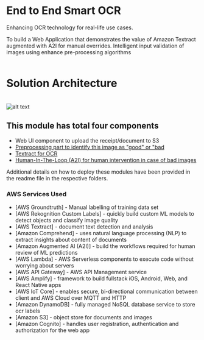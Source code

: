 # End to End Smart OCR 

Enhancing OCR technology for real-life use cases.

 To build a Web Application that demonstrates the value of Amazon Textract augmented with A2I for manual overrides. Intelligent input validation of images using enhance pre-processing algorithms  
 <br>


 
# Solution Architecture 

<br>![alt text ](https://github.com/apac-ml-tfc/textract-demo/blob/master/smartocr-solution-architecture.png "Smart OCR Demo Architecture")




## This module has total four components
  - Web UI component to upload the receipt/document to S3
  - [Preprocessing part to identify this image as "good" or "bad](https://github.com/apac-ml-tfc/textract-demo/blob/master/1.img-pre-processing/README.md)
  - [Textract for OCR](https://github.com/apac-ml-tfc/textract-demo/blob/master/2.ocr-post-processing/README.md)
  - [Human-In-The-Loop (A2I) for human intervention in case of bad images](https://github.com/apac-ml-tfc/textract-demo/blob/master/3.a2i-review/a2i_humanloop.ipynb)

  Additional details on how to deploy these modules have been provided in the readme file in the respective folders.

### AWS Services Used
* [AWS Groundtruth] - Manual labelling of training data set
* [AWS Rekognition Custom Labels] - quickly build custom ML models to detect objects and classify image quality
* [AWS Textract] - document text detection and analysis
* [Amazon Comprehend] - uses natural language processing (NLP) to extract insights about content of documents
* [Amazon Augmented AI (A2I)] - build the workflows required for human review of ML predictions
* [AWS Lambda] - AWS Serverless components to execute code without worrying about servers
* [AWS API Gateway] - AWS API Management service
* [AWS Amplify] - framework to build fullstack iOS, Android, Web, and React Native apps
* [AWS IoT Core] - enables secure, bi-directional communication between client and AWS Cloud over MQTT and HTTP
* [Amazon DynamoDB] - fully managed NoSQL database service to store ocr labels
* [Amazon S3] - object store for documents and images
* [Amazon Cognito] - handles user registration, authentication and authorization for the web app



